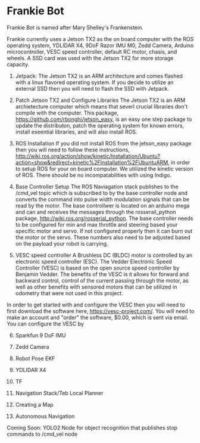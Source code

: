 # Frankie Bot
Frankie Bot is named after Mary Shelley's Frankenstein. 

Frankie currently uses a Jetson TX2 as the on board computer with the ROS operating system, YDLIDAR X4, 9DoF Razor IMU M0, Zedd Camera, Arduino microcontroller, VESC speed controller, default RC motor, chasis, and wheels. A SSD card was used with the Jetson TX2 for more storage capacity. 

1. Jetpack: 
The Jetson TX2 is an ARM architecture and comes flashed with a linux flavored operating system. If you decide to utilize an external SSD then you will need to flash the SSD with Jetpack. 

2. Patch Jetson TX2 and Configure Libraries
The Jetson TX2 is an ARM archietecture computer which means that severl crucial libraries don't compile with the computer. This package, https://github.com/rbonghi/jetson_easy, is an easy one step package to update the distributon, patch the operating system for known errors, install eseential libraries, and will also install ROS. 

3. ROS Installation
If you did not install ROS from the jetson_easy package then you will need to follow these instructions, http://wiki.ros.org/action/show/kinetic/Installation/Ubuntu?action=show&redirect=kinetic%2FInstallation%2FUbuntuARM, in order to setup ROS for your on board computer. We utilized the kinetic version of ROS. There should be no incompatabilities with using Indigo. 

4. Base Controller Setup
The ROS Naviagation stack publishes to the /cmd_vel topic which is subscribed to by the base controller node and converts the command into pulse width modulation signals that can be read by the motor. The base controllwer is located on an arduino mega and can  and receives the messages through the rosserail_python package, http://wiki.ros.org/rosserial_python. The base controller needs to be configured for min and max throttle and steering based your specific motor and servo. If not configured properly then it can burn out the motor or the servo. These numbers also need to be adjusted based on the payload your robot is carrying. 

5. VESC speed controller 
A Brushless DC (BLDC) motor is controlled by an electronic speed controller (ESC). The Vedder Electronic Speed Controller (VESC) is based on the open source speed controller by Benjamin Vedder. The benefits of the VESC is it allows for forward and backward control, control of the current passing through the motor, as well as other benefits with sensored motors that can be utilized in odometry that were not used in this project. 

In order to get started with and configure the VESC then you will need to first download the software here, https://vesc-project.com/. You will need to make an account and "order" the software, $0.00, which is sent via email. You can configure the VESC by 

6. Sparkfun 9 DoF IMU

7. Zedd Camera

8. Robot Pose EKF 

9. YDLIDAR X4

10. TF

11. Navigation Stack/Teb Local Planner

11. Creating a Map

12. Autonomous Navigation

Coming Soon:
YOLO2 Node for object recognition that publishes stop commands to /cmd_vel node





